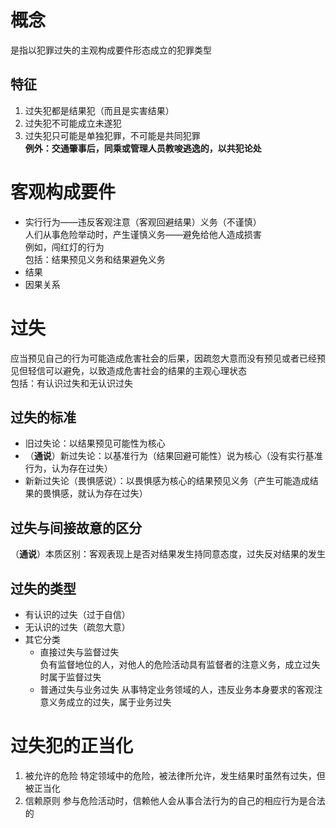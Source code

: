 # 概念
是指以犯罪过失的主观构成要件形态成立的犯罪类型
## 特征  
1. 过失犯都是结果犯（而且是实害结果）
2. 过失犯不可能成立未遂犯
3. 过失犯只可能是单独犯罪，不可能是共同犯罪  
    **例外：交通肇事后，同乘或管理人员教唆逃逸的，以共犯论处**
# 客观构成要件
- 实行行为——违反客观注意（客观回避结果）义务（不谨慎）  
    人们从事危险举动时，产生谨慎义务——避免给他人造成损害  
    例如，闯红灯的行为  
    包括：结果预见义务和结果避免义务
- 结果  
- 因果关系
# 过失
应当预见自己的行为可能造成危害社会的后果，因疏忽大意而没有预见或者已经预见但轻信可以避免，以致造成危害社会的结果的主观心理状态  
包括：有认识过失和无认识过失
## 过失的标准
- 旧过失论：以结果预见可能性为核心  
- （**通说**）新过失论：以基准行为（结果回避可能性）说为核心（没有实行基准行为，认为存在过失）  
- 新新过失论（畏惧感说）：以畏惧感为核心的结果预见义务（产生可能造成结果的畏惧感，就认为存在过失）
## 过失与间接故意的区分
（**通说**）本质区别：客观表现上是否对结果发生持同意态度，过失反对结果的发生
## 过失的类型
- 有认识的过失（过于自信）
- 无认识的过失（疏忽大意）
- 其它分类
    - 直接过失与监督过失  
        负有监督地位的人，对他人的危险活动具有监督者的注意义务，成立过失时属于监督过失
    - 普通过失与业务过失
        从事特定业务领域的人，违反业务本身要求的客观注意义务成立的过失，属于业务过失
# 过失犯的正当化
1. 被允许的危险
    特定领域中的危险，被法律所允许，发生结果时虽然有过失，但被正当化
2. 信赖原则
    参与危险活动时，信赖他人会从事合法行为的自己的相应行为是合法的